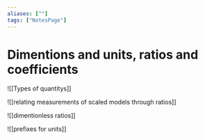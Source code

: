 ```yaml
---
aliases: [""]
tags: ["NotesPage"]
---
```


# Dimentions and units, ratios and coefficients

![[Types of quantitys]]

![[relating measurements of scaled models through ratios]]

![[dimentionless ratios]]

![[prefixes for units]]